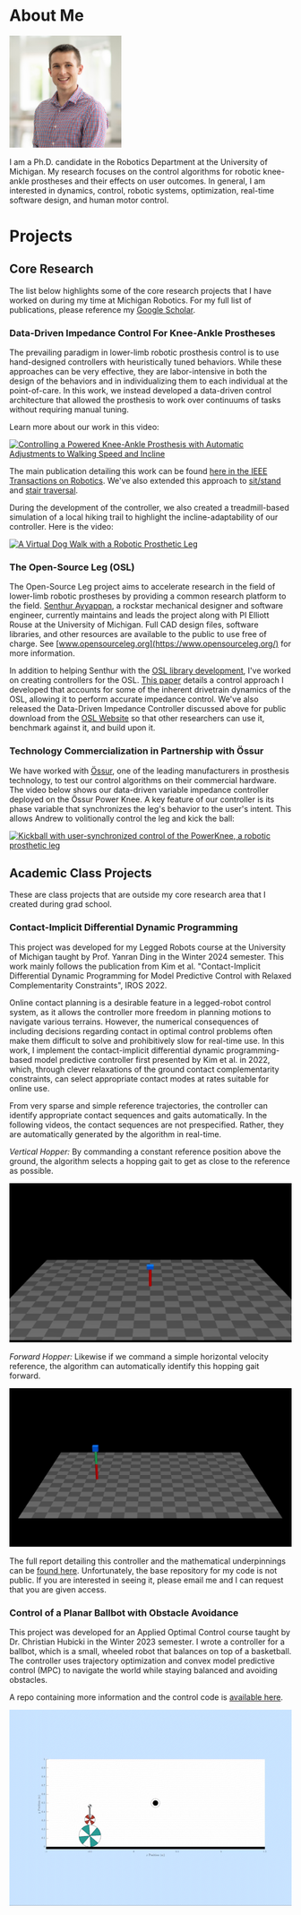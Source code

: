 # About Me
<img src="assets/Best_Kevin.jpg" alt="headshot" width="200"/>

I am a Ph.D. candidate in the Robotics Department at the University of Michigan. My research focuses on the control algorithms for robotic knee-ankle prostheses and their effects on user outcomes. In general, I am interested in dynamics, control, robotic systems, optimization, real-time software design, and human motor control. 

# Projects

## Core Research
The list below highlights some of the core research projects that I have worked on during my time at Michigan Robotics. For my full list of publications, please reference my [Google Scholar](https://scholar.google.com/citations?user=P5lqq8YAAAAJ&hl=en). 

### Data-Driven Impedance Control For Knee-Ankle Prostheses
The prevailing paradigm in lower-limb robotic prosthesis control is to use hand-designed controllers with heuristically tuned behaviors. While these approaches can be very effective, they are labor-intensive in both the design of the behaviors and in individualizing them to each individual at the point-of-care. In this work, we instead developed a data-driven control architecture that allowed the prosthesis to work over continuums of tasks without requiring manual tuning. 

Learn more about our work in this video:

[![Controlling a Powered Knee-Ankle Prosthesis with Automatic Adjustments to Walking Speed and Incline](http://img.youtube.com/vi/Iin6UqeT14A/0.jpg)](https://www.youtube.com/watch?v=Iin6UqeT14A "Controlling a Powered Knee-Ankle Prosthesis with Automatic Adjustments to Walking Speed and Incline")

The main publication detailing this work can be found [here in the IEEE Transactions on Robotics](https://ieeexplore.ieee.org/document/10017125). We've also extended this approach to [sit/stand](https://ieeexplore.ieee.org/document/10268252) and [stair traversal](https://ieeexplore.ieee.org/document/10302427).

During the development of the controller, we also created a treadmill-based simulation of a local hiking trail to highlight the incline-adaptability of our controller. Here is the video:

[![A Virtual Dog Walk with a Robotic Prosthetic Leg](http://img.youtube.com/vi/ozBN2ZxVxxQ/0.jpg)](https://www.youtube.com/watch?v=ozBN2ZxVxxQ "A Virtual Dog Walk with a Robotic Prosthetic Leg")


### The Open-Source Leg (OSL)

The Open-Source Leg project aims to accelerate research in the field of lower-limb robotic prostheses by providing a common research platform to the field. [Senthur Ayyappan](https://senthurayyappan.github.io/), a rockstar mechanical designer and software engineer, currently maintains and leads the project along with PI Elliott Rouse at the University of Michigan. Full CAD design files, software libraries, and other resources are available to the public to use free of charge.  See [www.opensourceleg.org](https://www.opensourceleg.org/) for more information. 

In addition to helping Senthur with the [OSL library development](https://github.com/neurobionics/opensourceleg), I've worked on creating controllers for the OSL. [This paper](https://ieeexplore.ieee.org/document/10807510) details a control approach I developed that accounts for some of the inherent drivetrain dynamics of the OSL, allowing it to perform accurate impedance control. 
We've also released the Data-Driven Impedance Controller discussed above for public download from the [OSL Website](https://www.opensourceleg.org/control/research) so that other researchers can use it, benchmark against it, and build upon it. 

### Technology Commercialization in Partnership with Össur
We have worked with [Össur](https://www.ossur.com/en-us), one of the leading manufacturers in prosthesis technology, to test our control algorithms on their commercial hardware. The video below shows our data-driven variable impedance controller deployed on the Össur Power Knee. A key feature of our controller is its phase variable that synchronizes the leg's behavior to the user's intent. This allows Andrew to volitionally control the leg and kick the ball: 

[![Kickball with user-synchronized control of the PowerKnee, a robotic prosthetic leg](http://img.youtube.com/vi/KYwz9VPTB7s/0.jpg)](https://www.youtube.com/watch?v=KYwz9VPTB7s "Kickball with user-synchronized control of the PowerKnee, a robotic prosthetic leg")


## Academic Class Projects
These are class projects that are outside my core research area that I created during grad school. 

### Contact-Implicit Differential Dynamic Programming

This project was developed for my Legged Robots course at the University of Michigan taught by Prof. Yanran Ding in the Winter 2024 semester. This work mainly follows the publication from Kim et al. "Contact-Implicit Differential Dynamic Programming for Model Predictive Control with Relaxed Complementarity Constraints", IROS 2022.

Online contact planning is a desirable feature in
a legged-robot control system, as it allows the controller more
freedom in planning motions to navigate various terrains. However, the numerical consequences of including decisions regarding
contact in optimal control problems often make them difficult to
solve and prohibitively slow for real-time use. In this work, I implement the contact-implicit differential dynamic programming-based model predictive controller first presented by Kim et al. in 2022, which,
through clever relaxations of the ground contact complementarity
constraints, can select appropriate contact modes at rates suitable
for online use. 

From very sparse and simple reference trajectories, the controller can identify appropriate contact sequences and gaits automatically. In the following videos, the contact sequences are not prespecified. Rather, they are automatically generated by the algorithm in real-time. 

_Vertical Hopper:_ By commanding a constant reference position above the ground, the algorithm selects a hopping gait to get as close to the reference as possible. 

![vertical hopper](assets/DDP%20gifs/1d%20hopper.gif)

_Forward Hopper:_ Likewise if we command a simple horizontal velocity reference, the algorithm can automatically identify this hopping gait forward. 

![horizontal hopper](assets/DDP%20gifs/pt5HopperV2.gif)


The full report detailing this controller and the mathematical underpinnings can be [found here](/assets/contact-implicit-ddp-report.pdf). Unfortunately, the base repository for my code is not public. If you are interested in seeing it, please email me and I can request that you are given access. 



### Control of a Planar Ballbot with Obstacle Avoidance

This project was developed for an Applied Optimal Control course taught by Dr. Christian Hubicki in the Winter 2023 semester. I wrote a controller for a ballbot, which is a small, wheeled robot that balances on top of a basketball. The controller uses trajectory optimization and convex model predictive control (MPC) to navigate the world while staying balanced and avoiding obstacles. 

A repo containing more information and the control code is [available here](https://github.com/tkevinbest/Ballbot).

![Ballbot animation](assets/TestMS_MPC_obstacle_AdobeExpress.gif)